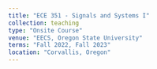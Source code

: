 ```yaml
---
title: "ECE 351 - Signals and Systems I"
collection: teaching
type: "Onsite Course"
venue: "EECS, Oregon State University"
terms: "Fall 2022, Fall 2023"
location: "Corvallis, Oregon"
---
```

